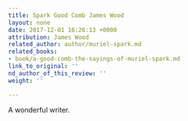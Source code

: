 ```yaml
---
title: Spark Good Comb James Wood
layout: none
date: 2017-12-01 16:26:13 +0000
attribution: James Wood
related_author: author/muriel-spark.md
related_books:
- book/a-good-comb-the-sayings-of-muriel-spark.md
link_to_original: ''
nd_author_of_this_review: ''
weight: ''

---
```

A wonderful writer.